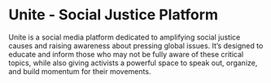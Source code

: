 # Unite - Social Justice Platform

Unite is a social media platform dedicated to amplifying social justice causes and raising awareness about pressing global issues. It’s designed to educate and inform those who may not be fully aware of these critical topics, while also giving activists a powerful space to speak out, organize, and build momentum for their movements.
